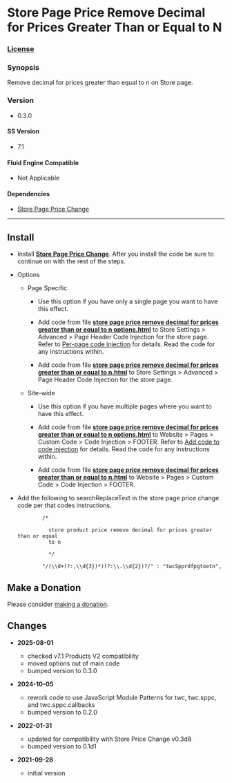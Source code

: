 # Store Page Price Remove Decimal for Prices Greater Than or Equal to N

### [License][1]

### Synopsis

Remove decimal for prices greater than equal to n on Store page.

### Version

  * 0.3.0

#### SS Version

  * 7.1

#### Fluid Engine Compatible

  * Not Applicable

#### Dependencies

  * [Store Page Price Change][2]

---

## Install

* Install **[Store Page Price Change][3]**. After you install the code be sure
  to continue on with the rest of the steps.
  
* Options

  * Page Specific
  
    * Use this option if you have only a single page you want to have this
      effect.
      
    * Add code from file **[store page price remove decimal for prices greater
      than or equal to n options.html][4]** to Store Settings > Advanced >
      Page Header Code Injection for the store page. Refer to [Per-page code
      injection][5] for details. Read the code for any instructions within.
      
    * Add code from file **[store page price remove decimal for prices greater
      than or equal to n.html][6]** to Store Settings > Advanced >
      Page Header Code Injection for the store page.
      
  * Site-wide
  
    * Use this option if you have multiple pages where you want to have this
      effect.
      
    * Add code from file **[store page price remove decimal for prices greater
      than or equal to n options.html][4]** to Website > Pages > Custom Code >
      Code Injection > FOOTER. Refer to [Add code to code injection][7] for
      details. Read the code for any instructions within.
      
    * Add code from file **[store page price remove decimal for prices greater
      than or equal to n.html][6]** to Website > Pages > Custom Code >
      Code Injection > FOOTER.
      
* Add the following to searchReplaceText in the store page price change code per
  that codes instructions.
  
  ```
          /*
          
            store product price remove decimal for prices greater than or equal
            to n
            
            */
            
          "/(\\d+(?:,\\d{3})*)(?:\\.\\d{2})?/" : "twcSpprdfpgtoetn",
    ```

## Make a Donation

Please consider [making a donation][8].

## Changes

* **2025-08-01**

  * checked v7.1 Products V2 compatibility
  * moved options out of main code
  * bumped version to 0.3.0
  
* **2024-10-05**

  * rework code to use JavaScript Module Patterns for twc, twc.sppc, and
    twc.sppc.callbacks
  * bumped version to 0.2.0
  
* **2022-01-31**
  
  * updated for compatibility with Store Price Change v0.3d8
  * bumped version to 0.1d1
  
* **2021-09-28**
  
  * initial version

[1]: https://github.com/tomsWebConsulting/twcsl/blob/main/LICENSE.txt#L1
[2]: https://github.com/tomsWebConsulting/twcsl/tree/main/Page/Store/Store%20Page%20Price%20Change
[3]: https://github.com/tomsWebConsulting/twcsl/tree/main/Page/Store/Store%20Page%20Price%20Change#store-page-price-change
[4]: store%20page%20price%20remove%20decimal%20for%20prices%20greater%20than%20or%20equal%20to%20n%20options.html#L1
[5]: https://support.squarespace.com/hc/en-us/articles/205815908-Using-code-injection#toc-per-page-code-injection
[6]: store%20page%20price%20remove%20decimal%20for%20prices%20greater%20than%20or%20equal%20to%20n.html#L1
[7]: https://support.squarespace.com/hc/en-us/articles/205815908-Using-code-injection#toc-add-code-to-code-injection
[8]: https://github.com/tomsWebConsulting/twcsl#make-a-donation
